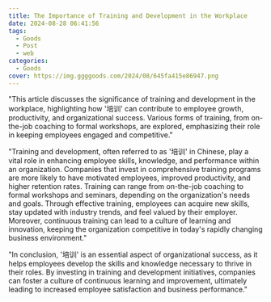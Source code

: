 ```yaml
---
title: The Importance of Training and Development in the Workplace
date: 2024-08-28 06:41:56
tags:
  - Goods
  - Post
  - web
categories:
  - Goods
cover: https://img.ggggoods.com/2024/08/645fa415e86947.png
---
```


"This article discusses the significance of training and development in the workplace, highlighting how '培训' can contribute to employee growth, productivity, and organizational success. Various forms of training, from on-the-job coaching to formal workshops, are explored, emphasizing their role in keeping employees engaged and competitive."

"Training and development, often referred to as '培训' in Chinese, play a vital role in enhancing employee skills, knowledge, and performance within an organization. Companies that invest in comprehensive training programs are more likely to have motivated employees, improved productivity, and higher retention rates. Training can range from on-the-job coaching to formal workshops and seminars, depending on the organization's needs and goals. Through effective training, employees can acquire new skills, stay updated with industry trends, and feel valued by their employer. Moreover, continuous training can lead to a culture of learning and innovation, keeping the organization competitive in today's rapidly changing business environment."

"In conclusion, '培训' is an essential aspect of organizational success, as it helps employees develop the skills and knowledge necessary to thrive in their roles. By investing in training and development initiatives, companies can foster a culture of continuous learning and improvement, ultimately leading to increased employee satisfaction and business performance."
